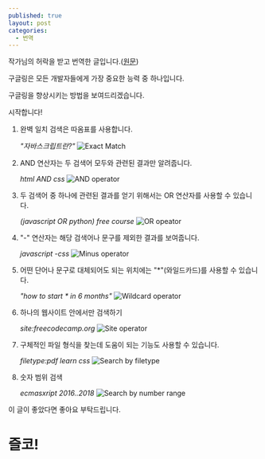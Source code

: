 ```yaml
---
published: true
layout: post
categories:
  - 번역
---
```

작가님의 허락을 받고 번역한 글입니다.([원문](https://dev.to/denicmarko/google-like-a-pro-5cf6))

구글링은 모든 개발자들에게 가장 중요한 능력 중 하나입니다.

구글링을 향상시키는 방법을 보여드리겠습니다.

시작합니다!

1. 완벽 일치 검색은 따옴표를 사용합니다.

	_"자바스크립트란?"_
![Exact Match](https://dev-to-uploads.s3.amazonaws.com/i/toa5cjwc3ns90uoj4q4v.PNG)

2. AND 연산자는 두 검색어 모두와 관련된 결과만 알려줍니다.

	_html AND css_
![AND operator](https://dev-to-uploads.s3.amazonaws.com/i/g2mzmbnmwrqbhb518mmq.PNG)

3. 두 검색어 중 하나에 관련된 결과를 얻기 위해서는 OR 연산자를 사용할 수 있습니다.

	_(javascript OR python) free course_
![OR opeator](https://dev-to-uploads.s3.amazonaws.com/i/ufu4tbbbxon9eppethu4.PNG)

4. "\-" 연산자는 해당 검색어나 문구를 제외한 결과를 보여줍니다.

	_javascript -css_
![Minus operator](https://dev-to-uploads.s3.amazonaws.com/i/so2wotovlwq8oslfjlq6.PNG)

5. 어떤 단어나 문구로 대체되어도 되는 위치에는 "\*"(와일드카드)를 사용할 수 있습니다.

	_"how to start * in 6 months"_
![Wildcard operator](https://dev-to-uploads.s3.amazonaws.com/i/ecxlmfrf7jct3n0jos8o.PNG)

6. 하나의 웹사이트 안에서만 검색하기

	_site:freecodecamp.org_
![Site operator](https://dev-to-uploads.s3.amazonaws.com/i/f19qsogbh16kp0mga2b6.PNG)

7. 구체적인 파일 형식을 찾는데 도움이 되는 기능도 사용할 수 있습니다.

	_filetype:pdf learn css_
![Search by filetype](https://dev-to-uploads.s3.amazonaws.com/i/txu7yuj4zrvvsqh4ir9x.PNG)

8. 숫자 범위 검색

	_ecmasxript 2016..2018_
![Search by number range](https://dev-to-uploads.s3.amazonaws.com/i/gj9tyrfum3uftq7g4qs6.PNG)

이 글이 좋았다면 좋아요 부탁드립니다.

# 즐코!
